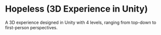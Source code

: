 # Hopeless (3D Experience in Unity)

A 3D experience designed in Unity with 4 levels, ranging from top-down to first-person perspectives.


